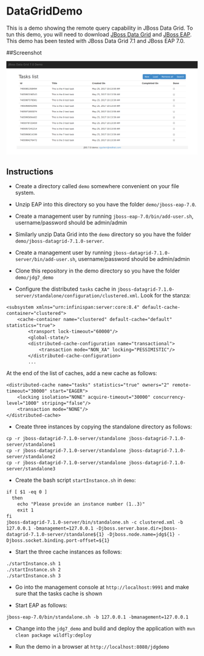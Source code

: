 # DataGridDemo

This is a demo showing the remote query capability in JBoss Data Grid. To tun this demo, you will need to download
[JBoss Data Grid](https://access.redhat.com/jbossnetwork/restricted/listSoftware.html?product=data.grid&downloadType=distributions) and [JBoss EAP](https://access.redhat.com/jbossnetwork/restricted/listSoftware.html?product=appplatform&downloadType=distributions). This demo has been tested with JBoss Data Grid 7.1 and JBoss EAP 7.0.

##Screenshot

![Alt text](/docs/screenshot.png?raw=true "Demo Screenshot")

## Instructions

* Create a directory called ```demo``` somewhere convenient on your file system.

* Unzip EAP into this directory so you have the folder ```demo/jboss-eap-7.0```.

* Create a management user by running ```jboss-eap-7.0/bin/add-user.sh```, username/password should be admin/admin

* Similarly unzip Data Grid into the ```demo``` directory so you have the folder ```demo/jboss-datagrid-7.1.0-server```.

* Create a management user by running ```jboss-datagrid-7.1.0-server/bin/add-user.sh```, username/password should be admin/admin

* Clone this repository in the demo directory so you have the folder ```demo/jdg7_demo```

* Configure the distributed ```tasks``` cache in ```jboss-datagrid-7.1.0-server/standalone/configuration/clustered.xml```. Look for the stanza:

```
<subsystem xmlns="urn:infinispan:server:core:8.4" default-cache-container="clustered">
    <cache-container name="clustered" default-cache="default" statistics="true">
        <transport lock-timeout="60000"/>
        <global-state/>
        <distributed-cache-configuration name="transactional">
            <transaction mode="NON_XA" locking="PESSIMISTIC"/>
        </distributed-cache-configuration>
        ...
```

At the end of the list of caches, add a new cache as follows:

```
<distributed-cache name="tasks" statistics="true" owners="2" remote-timeout="30000" start="EAGER">
    <locking isolation="NONE" acquire-timeout="30000" concurrency-level="1000" striping="false"/>
    <transaction mode="NONE"/>
</distributed-cache>
```

* Create three instances by copying the standalone directory as follows:

```
cp -r jboss-datagrid-7.1.0-server/standalone jboss-datagrid-7.1.0-server/standalone1
cp -r jboss-datagrid-7.1.0-server/standalone jboss-datagrid-7.1.0-server/standalone2
cp -r jboss-datagrid-7.1.0-server/standalone jboss-datagrid-7.1.0-server/standalone3
```

* Create the bash script ```startInstance.sh``` in ```demo```:

```
if [ $1 -eq 0 ]
  then
    echo "Please provide an instance number (1..3)"
    exit 1
fi
jboss-datagrid-7.1.0-server/bin/standalone.sh -c clustered.xml -b 127.0.0.1 -bmanagement=127.0.0.1 -Djboss.server.base.dir=jboss-datagrid-7.1.0-server/standalone${1} -Djboss.node.name=jdg${1} -Djboss.socket.binding.port-offset=${1}
```

* Start the three cache instances as follows:


```
./startInstance.sh 1
./startInstance.sh 2
./startInstance.sh 3
```

* Go into the management console at ```http://localhost:9991``` and make sure that the tasks cache is shown

* Start EAP as follows:

```
jboss-eap-7.0/bin/standalone.sh -b 127.0.0.1 -bmanagement=127.0.0.1
```

* Change into the ```jdg7_demo``` and build and deploy the application with ```mvn clean package wildfly:deploy```

* Run the demo in a browser at ```http://localhost:8080/jdgdemo```